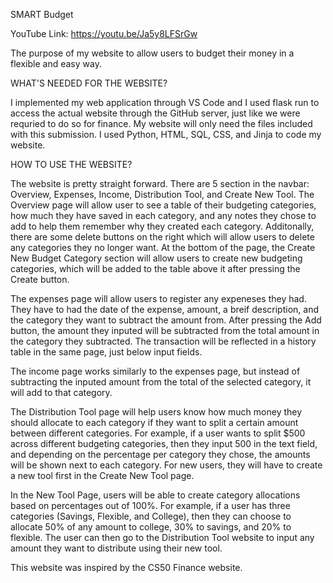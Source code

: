 SMART Budget

YouTube Link: https://youtu.be/Ja5y8LFSrGw 

The purpose of my website to allow users to budget 
their money in a flexible and easy way.

WHAT'S NEEDED FOR THE WEBSITE?

I implemented my web application through VS Code and 
I used flask run to access the actual website through 
the GitHub server, just like we were requried to do 
so for finance. My website will only need the files 
included with this submission. I used Python, HTML, 
SQL, CSS, and Jinja to code my website. 

HOW TO USE THE WEBSITE?

The website is pretty straight forward. There are 
5 section in the navbar: Overview, Expenses, Income, 
Distribution Tool, and Create New Tool. The Overview
page will allow user to see a table of their 
budgeting categories, how much they have saved in each
category, and any notes they chose to add to help
them remember why they created each category. Additonally, 
there are some delete buttons on the right which will
allow users to delete any categories they no longer
want. At the bottom of the page, the Create New Budget
Category section will allow users to create new budgeting
categories, which will be added to the table above it after 
pressing the Create button. 

The expenses page will allow users to register any
expeneses they had. They have to had the date of the expense,
amount, a breif description, and the category they want
to subtract the amount from. After pressing the Add button, 
the amount they inputed will be subtracted from the total 
amount in the category they subtracted. The transaction will
be reflected in a history table in the same page, just below 
input fields. 

The income page works similarly to the expenses page, but
instead of subtracting the inputed amount from the total 
of the selected category, it will add to that category.

The Distribution Tool page will help users know how much
money they should allocate to each category if they want to
split a certain amount between different categories. For
example, if a user wants to split $500 across different
budgeting categories, then they input 500 in the text field,
and depending on the percentage per category they chose, 
the amounts will be shown next to each category. For new
users, they will have to create a new tool first in the 
Create New Tool page. 

In the New Tool Page, users will be able to create category
allocations based on percentages out of 100%. For example, 
if a user has three categories (Savings, Flexible, and College), 
then they can choose to allocate 50% of any amount to college, 
30% to savings, and 20% to flexible. The user can then go to 
the Distribution Tool website to input any amount they want to
distribute using their new tool. 

This website was inspired by the CS50 Finance website. 